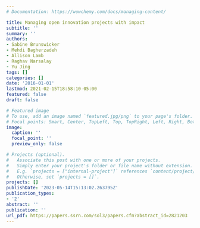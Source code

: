 ```yaml
---
# Documentation: https://wowchemy.com/docs/managing-content/

title: Managing open innovation projects with impact
subtitle: ''
summary: ''
authors:
- Sabine Brunswicker
- Mehdi Bagherzadeh
- Allison Lamb
- Raghav Narsalay
- Yu Jing
tags: []
categories: []
date: '2016-01-01'
lastmod: 2021-02-15T18:58:10-05:00
featured: false
draft: false

# Featured image
# To use, add an image named `featured.jpg/png` to your page's folder.
# Focal points: Smart, Center, TopLeft, Top, TopRight, Left, Right, BottomLeft, Bottom, BottomRight.
image:
  caption: ''
  focal_point: ''
  preview_only: false

# Projects (optional).
#   Associate this post with one or more of your projects.
#   Simply enter your project's folder or file name without extension.
#   E.g. `projects = ["internal-project"]` references `content/project/deep-learning/index.md`.
#   Otherwise, set `projects = []`.
projects: []
publishDate: '2023-05-14T15:13:02.263795Z'
publication_types:
- '2'
abstract: ''
publication: ''
url_pdf: https://papers.ssrn.com/sol3/papers.cfm?abstract_id=2821203
---
```

